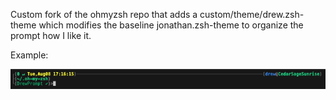 Custom fork of the ohmyzsh repo that adds a custom/theme/drew.zsh-theme which modifies the baseline jonathan.zsh-theme to organize the prompt how I like it.

Example:
<p align="center"><img src="prompt-example.png" alt="Prompt Example"></p>
